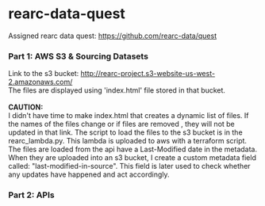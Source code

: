 # rearc-data-quest
Assigned rearc data quest: https://github.com/rearc-data/quest

### Part 1: AWS S3 & Sourcing Datasets
Link to the s3 bucket: http://rearc-project.s3-website-us-west-2.amazonaws.com/ <br>
The files are displayed using 'index.html' file stored in that bucket. <br><br>
<b>CAUTION:</b> <br>
I didn't have time to make index.html that creates a dynamic list of files. If the names of the files change or if files are removed 
, they will not be updated in that link. 
The script to load the files to the s3 bucket is in the rearc_lambda.py. 
This lambda is uploaded to aws with a terraform script. The files are loaded from the api have a Last-Modified date in the 
metadata. When they are uploaded into an s3 bucket, I create a custom metadata field called: "last-modified-in-source". This field is later used 
to check whether any updates have happened and act accordingly. 

### Part 2: APIs
